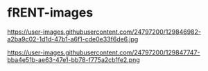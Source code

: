# fRENT-images
https://user-images.githubusercontent.com/24797200/129846982-a2ba9c02-1d1d-47b1-a6f1-cde0e33f6de6.jpg

https://user-images.githubusercontent.com/24797200/129847747-bba4e51b-ae63-47e1-bb78-f775a2cb1fe2.png
